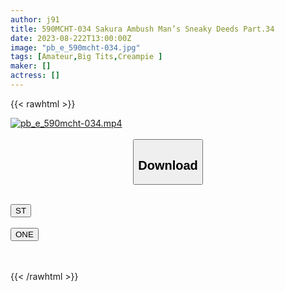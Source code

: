 ```yaml
---
author: j91
title: 590MCHT-034 Sakura Ambush Man’s Sneaky Deeds Part.34
date: 2023-08-222T13:00:00Z
image: "pb_e_590mcht-034.jpg"
tags: [Amateur,Big Tits,Creampie ]
maker: []
actress: []
---
```



{{< rawhtml >}}

<div class="video" data-videoid="1D3oxBg4LYc0kO">
    <a href="javascript:;">
        <img src="https://my.j91.asia/posts/pb_e_590mcht-034/pb_e_590mcht-034.jpg" width="WIDTH" height="HEIGHT" alt="pb_e_590mcht-034.mp4" loading="lazy">
    </a>
</div>

<script type="text/javascript" src="https://j91.asia/asset/on-demand-st.js"></script>

<br>
  <link rel="stylesheet" href="https://j91.asia/asset/bs5.css">
  
  <center>
  <button class="btn btn-primary" type="button" data-bs-toggle="collapse" data-bs-target=".multi-collapse" aria-expanded="false" aria-controls="multiCollapseExample1 multiCollapseExample2"><h2>Download</h2></button></center>
</p>
<div class="row">
  <div class="col">
    <div class="collapse multi-collapse" id="multiCollapseExample1">
      <div class="card card-body">
	      	      <br>
<div class="buttons">  
<a href="https://streamtape.to/v/1D3oxBg4LYc0kO"><button class="btn-hover color-3"><i class="fa fa-download"></i> ST</button></a></div>
    </div>
  </div>
</div>
  <div class="col">
    <div class="collapse multi-collapse" id="multiCollapseExample2">
      <div class="card card-body">
	      <br>
<div class="buttons">
    <a href="https://oneupload.to/wzo0edu8glob"><button class="btn-hover color-9"><i class="fa fa-download"></i> ONE</button></a></div>
<br><br>
      </div>
    </div>
  </div>
</div>

{{< /rawhtml >}}
